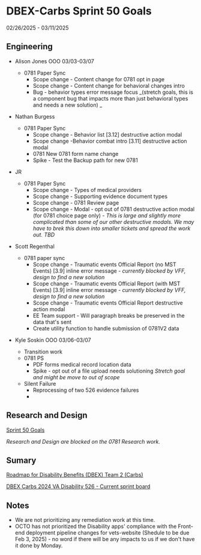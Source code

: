 # DBEX-Carbs Sprint 50 Goals	
02/26/2025 - 03/11/2025

## Engineering
  - Alison Jones
    OOO 03/03-03/07
    - 0781 Paper Sync
      - Scope change - Content change for 0781 opt in page
      - Scope change - Content change for behavioral changes intro
      - Bug - behavior types error message focus _(stretch goals, this is a component bug that impacts more than just behavioral types and needs a new solution) _

   
  - Nathan Burgess
    - 0781 Paper Sync
      - Scope change - Behavior list [3.12] destructive action modal
      - Scope change -Behavior combat intro [3.11] destructive action modal
      - 0781 New 0781 form name change
      - Spike - Test the Backup path for new 0781	

  
  - JR
    - 0781 Paper Sync
      - Scope change - Types of medical providers
      - Scope change - Supporting evidence document types
      - Scope change - 0781 Review page
      - Scope change - Modal - opt out of 0781 destructive action modal (for 0781 choice page only) - _This is large and slightly more complicated than some of our other destructive modals. We may have to brek this down into smaller tickets and spread the work out. TBD_

         
 - Scott Regenthal
    - 0781 paper sync
      -  Scope change - Traumatic events Official Report (no MST Events) [3.9] inline error message - _currently blocked by VFF, design to find a new solution_
      -  Scope change - Traumatic events Official Report (with MST Events) [3.9] inline error message - _currently blocked by VFF, design to find a new solution_
      - Scope change - Traumatic events Official Report destructive action modal
      - EE Team support - Will paragraph breaks be preserved in the data that's sent
      - Create utility function to handle submission of 0781V2 data	


- Kyle Soskin
  OOO 03/06-03/07
  - Transition work
  - 0781 PS
    - PDF forms medical record location data
    - Spike - opt out of a file upload needs solutioning _Stretch goal and might be move to out of scope_
  - Silent Failure
    - Reprocessing of two 526 evidence failures	
    - 


## Research and Design
[Sprint 50 Goals](https://dsva.slack.com/docs/T03FECE8V/F07N6EH4EUE)

_Research and Design are blocked on the 0781 Research work._

## Sumary



[Roadmap for Disability Benefits (DBEX) Team 2 (Carbs)](https://app.mural.co/t/departmentofveteransaffairs9999/m/departmentofveteransaffairs9999/1717458460532/5a74ece0ca694a9e6c85b3a1130a8c7b8dabf123?wid=0-1728398176278)

[DBEX Carbs 2024 VA Disability 526 - Current sprint board](https://github.com/orgs/department-of-veterans-affairs/projects/1263/views/9)

## Notes
- We are not prioritizing any remediation work at this time. 
- OCTO has not prioritized the Disability apps' compliance with the Front-end deployment pipeline changes for vets-website (Shedule to be due Feb 3, 2025) - no word if there will be any impacts to us if we don't have it done by Monday. 
